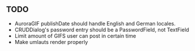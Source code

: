 ## TODO

- AuroraGIF publishDate should handle English and German locales.
- CRUDDialog's password entry should be a PasswordField, not TextField
- Limit amount of GIFS user can post in certain time
- Make umlauts render properly
